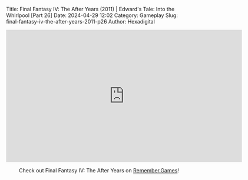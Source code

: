 Title: Final Fantasy IV: The After Years (2011) | Edward's Tale: Into the Whirlpool [Part 26]
Date: 2024-04-29 12:02
Category: Gameplay
Slug: final-fantasy-iv-the-after-years-2011-p26
Author: Hexadigital

<center><iframe src="https://www.youtube.com/embed/aVYh2fZhp50?feature=oembed" allow="accelerometer; autoplay; encrypted-media; gyroscope; picture-in-picture" width="640" height="360" frameborder="0"></iframe>

Check out Final Fantasy IV: The After Years on [Remember.Games](https://remember.games/game/7757/final-fantasy-iv-the-complete-collection/)!</center>